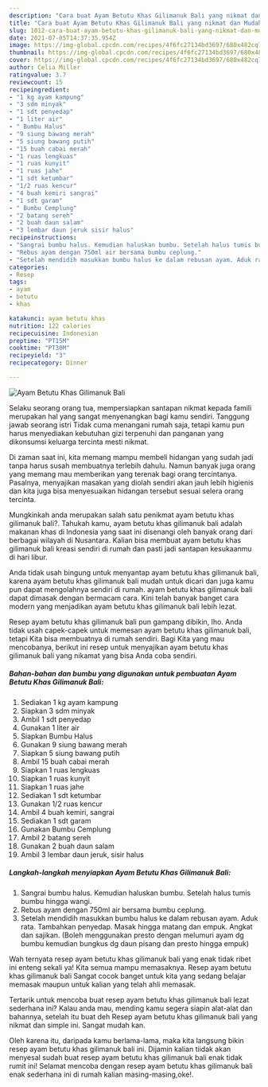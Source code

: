 ```yaml
---
description: "Cara buat Ayam Betutu Khas Gilimanuk Bali yang nikmat dan Mudah Dibuat"
title: "Cara buat Ayam Betutu Khas Gilimanuk Bali yang nikmat dan Mudah Dibuat"
slug: 1012-cara-buat-ayam-betutu-khas-gilimanuk-bali-yang-nikmat-dan-mudah-dibuat
date: 2021-07-05T14:37:35.954Z
image: https://img-global.cpcdn.com/recipes/4f6fc27134bd3697/680x482cq70/ayam-betutu-khas-gilimanuk-bali-foto-resep-utama.jpg
thumbnail: https://img-global.cpcdn.com/recipes/4f6fc27134bd3697/680x482cq70/ayam-betutu-khas-gilimanuk-bali-foto-resep-utama.jpg
cover: https://img-global.cpcdn.com/recipes/4f6fc27134bd3697/680x482cq70/ayam-betutu-khas-gilimanuk-bali-foto-resep-utama.jpg
author: Celia Miller
ratingvalue: 3.7
reviewcount: 15
recipeingredient:
- "1 kg ayam kampung"
- "3 sdm minyak"
- "1 sdt penyedap"
- "1 liter air"
- " Bumbu Halus"
- "9 siung bawang merah"
- "5 siung bawang putih"
- "15 buah cabai merah"
- "1 ruas lengkuas"
- "1 ruas kunyit"
- "1 ruas jahe"
- "1 sdt ketumbar"
- "1/2 ruas kencur"
- "4 buah kemiri sangrai"
- "1 sdt garam"
- " Bumbu Cemplung"
- "2 batang sereh"
- "2 buah daun salam"
- "3 lembar daun jeruk sisir halus"
recipeinstructions:
- "Sangrai bumbu halus. Kemudian haluskan bumbu. Setelah halus tumis bumbu hingga wangi."
- "Rebus ayam dengan 750ml air bersama bumbu ceplung."
- "Setelah mendidih masukkan bumbu halus ke dalam rebusan ayam. Aduk rata. Tambahkan penyedap. Masak hingga matang dan empuk. Angkat dan sajikan. (Boleh menggunakan presto dengan melumuri ayam dg bumbu kemudian bungkus dg daun pisang dan presto hingga empuk)"
categories:
- Resep
tags:
- ayam
- betutu
- khas

katakunci: ayam betutu khas 
nutrition: 122 calories
recipecuisine: Indonesian
preptime: "PT15M"
cooktime: "PT30M"
recipeyield: "3"
recipecategory: Dinner

---
```



![Ayam Betutu Khas Gilimanuk Bali](https://img-global.cpcdn.com/recipes/4f6fc27134bd3697/680x482cq70/ayam-betutu-khas-gilimanuk-bali-foto-resep-utama.jpg)

Selaku seorang orang tua, mempersiapkan santapan nikmat kepada famili merupakan hal yang sangat menyenangkan bagi kamu sendiri. Tanggung jawab seorang istri Tidak cuma menangani rumah saja, tetapi kamu pun harus menyediakan kebutuhan gizi terpenuhi dan panganan yang dikonsumsi keluarga tercinta mesti nikmat.

Di zaman  saat ini, kita memang mampu membeli hidangan yang sudah jadi tanpa harus susah membuatnya terlebih dahulu. Namun banyak juga orang yang memang mau memberikan yang terenak bagi orang tercintanya. Pasalnya, menyajikan masakan yang diolah sendiri akan jauh lebih higienis dan kita juga bisa menyesuaikan hidangan tersebut sesuai selera orang tercinta. 



Mungkinkah anda merupakan salah satu penikmat ayam betutu khas gilimanuk bali?. Tahukah kamu, ayam betutu khas gilimanuk bali adalah makanan khas di Indonesia yang saat ini disenangi oleh banyak orang dari berbagai wilayah di Nusantara. Kalian bisa membuat ayam betutu khas gilimanuk bali kreasi sendiri di rumah dan pasti jadi santapan kesukaanmu di hari libur.

Anda tidak usah bingung untuk menyantap ayam betutu khas gilimanuk bali, karena ayam betutu khas gilimanuk bali mudah untuk dicari dan juga kamu pun dapat mengolahnya sendiri di rumah. ayam betutu khas gilimanuk bali dapat dimasak dengan bermacam cara. Kini telah banyak banget cara modern yang menjadikan ayam betutu khas gilimanuk bali lebih lezat.

Resep ayam betutu khas gilimanuk bali pun gampang dibikin, lho. Anda tidak usah capek-capek untuk memesan ayam betutu khas gilimanuk bali, tetapi Kita bisa membuatnya di rumah sendiri. Bagi Kita yang mau mencobanya, berikut ini resep untuk menyajikan ayam betutu khas gilimanuk bali yang nikamat yang bisa Anda coba sendiri.

<!--inarticleads1-->

##### Bahan-bahan dan bumbu yang digunakan untuk pembuatan Ayam Betutu Khas Gilimanuk Bali:

1. Sediakan 1 kg ayam kampung
1. Siapkan 3 sdm minyak
1. Ambil 1 sdt penyedap
1. Gunakan 1 liter air
1. Siapkan  Bumbu Halus
1. Gunakan 9 siung bawang merah
1. Siapkan 5 siung bawang putih
1. Ambil 15 buah cabai merah
1. Siapkan 1 ruas lengkuas
1. Siapkan 1 ruas kunyit
1. Siapkan 1 ruas jahe
1. Sediakan 1 sdt ketumbar
1. Gunakan 1/2 ruas kencur
1. Ambil 4 buah kemiri, sangrai
1. Sediakan 1 sdt garam
1. Gunakan  Bumbu Cemplung
1. Ambil 2 batang sereh
1. Gunakan 2 buah daun salam
1. Ambil 3 lembar daun jeruk, sisir halus




<!--inarticleads2-->

##### Langkah-langkah menyiapkan Ayam Betutu Khas Gilimanuk Bali:

1. Sangrai bumbu halus. Kemudian haluskan bumbu. Setelah halus tumis bumbu hingga wangi.
1. Rebus ayam dengan 750ml air bersama bumbu ceplung.
1. Setelah mendidih masukkan bumbu halus ke dalam rebusan ayam. Aduk rata. Tambahkan penyedap. Masak hingga matang dan empuk. Angkat dan sajikan. (Boleh menggunakan presto dengan melumuri ayam dg bumbu kemudian bungkus dg daun pisang dan presto hingga empuk)




Wah ternyata resep ayam betutu khas gilimanuk bali yang enak tidak ribet ini enteng sekali ya! Kita semua mampu memasaknya. Resep ayam betutu khas gilimanuk bali Sangat cocok banget untuk kita yang sedang belajar memasak maupun untuk kalian yang telah ahli memasak.

Tertarik untuk mencoba buat resep ayam betutu khas gilimanuk bali lezat sederhana ini? Kalau anda mau, mending kamu segera siapin alat-alat dan bahannya, setelah itu buat deh Resep ayam betutu khas gilimanuk bali yang nikmat dan simple ini. Sangat mudah kan. 

Oleh karena itu, daripada kamu berlama-lama, maka kita langsung bikin resep ayam betutu khas gilimanuk bali ini. Dijamin kalian tiidak akan menyesal sudah buat resep ayam betutu khas gilimanuk bali enak tidak rumit ini! Selamat mencoba dengan resep ayam betutu khas gilimanuk bali enak sederhana ini di rumah kalian masing-masing,oke!.

